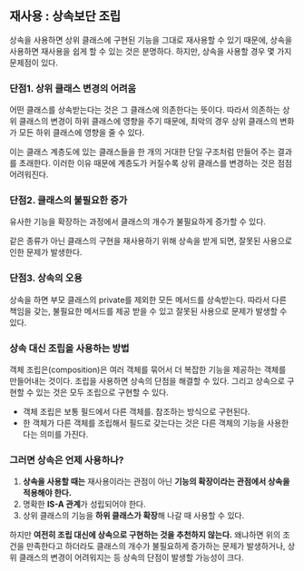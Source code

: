 ## 재사용 : 상속보단 조립

상속을 사용하면 상위 클래스에 구현된 기능을 그대로 재사용할 수 있기 때문에, 상속을 사용하면 재사용을 쉽게 할 수 있는 것은 분명하다. 하지만, 상속을 사용할 경우 몇 가지 문제점이 있다.

### 단점1. 상위 클래스 변경의 어려움

어떤 클래스를 상속받는다는 것은 그 클래스에 의존한다는 뜻이다. 따라서 의존하는 상위 클래스의 변경이 하위 클래스에 영향을 주기 때문에, 최악의 경우 상위 클래스의 변화가 모든 하위 클래스에 영향을 줄 수 있다.

이는 클래스 계층도에 있는 클래스들을 한 개의 거대한 단일 구조처럼 만들어 주는 결과를 초래한다. 이러한 이유 때문에 계층도가 커질수록 상위 클래스를 변경하는 것은 점점 어려워진다.

### 단점2. 클래스의 불필요한 증가

유사한 기능을 확장하는 과정에서 클래스의 개수가 불필요하게 증가할 수 있다.

같은 종류가 아닌 클래스의 구현을 재사용하기 위해 상속을 받게 되면, 잘못된 사용으로 인한 문제가 발생한다.

### 단점3. 상속의 오용

상속을 하면 부모 클래스의 private를 제외한 모든 메서드를 상속받는다. 따라서 다른 책임을 갖는, 불필요한 메서드를 제공 받을 수 있고 잘못된 사용으로 문제가 발생할 수 있다.



### 상속 대신 조립을 사용하는 방법

객체 조립은(composition)은 여러 객체를 묶어서 더 복잡한 기능을 제공하는 객체를 만들어내는 것이다. 조립을 사용하면 상속의 단점을 해결할 수 있다. 그리고 상속으로 구현할 수 있는 것은 모두 조립으로 구현할 수 있다.

- 객체 조립은 보통 필드에서 다른 객체를. 참조하는 방식으로 구현된다.
- 한 객체가 다른 객체를 조립해서 필드로 갖는다는 것은 다른 객체의 기능을 사용한다는 의미를 가진다.

### 그러면 상속은 언제 사용하나?

1. **상속을 사용할 때는** 재사용이라는 관점이 아닌 **기능의 확장이라는 관점에서 상속을 적용해야 한다.**
2. 명확한 **IS-A 관계**가 성립되어야 한다.
3. 상위 클래스의 기능을 **하위 클래스가 확장**해 나갈 때 사용할 수 있다.

하지만 **여전히 조립 대신에 상속으로 구현하는 것을 추천하지 않는다.** 왜냐하면 위의 조건을 만족한다고 하더라도 클래스의 개수가 불필요하게 증가하는 문제가 발생하거나, 상위 클래스의 변경이 어려워지는 등 상속의 단점이 발생할 가능성이 크다.